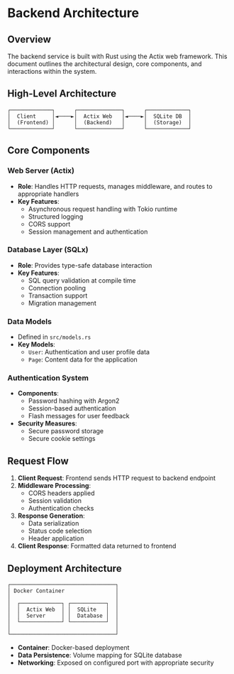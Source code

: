 # Backend Architecture

## Overview
The backend service is built with Rust using the Actix web framework. This document outlines the architectural design, core components, and interactions within the system.

## High-Level Architecture

```
┌─────────────┐      ┌──────────────┐      ┌─────────────┐
│  Client     │◄────►│  Actix Web   │◄────►│  SQLite DB  │
│  (Frontend) │      │  (Backend)   │      │  (Storage)  │
└─────────────┘      └──────────────┘      └─────────────┘
```

## Core Components

### Web Server (Actix)
- **Role**: Handles HTTP requests, manages middleware, and routes to appropriate handlers
- **Key Features**:
  - Asynchronous request handling with Tokio runtime
  - Structured logging
  - CORS support
  - Session management and authentication

### Database Layer (SQLx)
- **Role**: Provides type-safe database interaction
- **Key Features**:
  - SQL query validation at compile time
  - Connection pooling
  - Transaction support
  - Migration management

### Data Models
- Defined in `src/models.rs`
- **Key Models**:
  - `User`: Authentication and user profile data
  - `Page`: Content data for the application

### Authentication System
- **Components**:
  - Password hashing with Argon2
  - Session-based authentication
  - Flash messages for user feedback
- **Security Measures**:
  - Secure password storage
  - Secure cookie settings

## Request Flow

1. **Client Request**: Frontend sends HTTP request to backend endpoint
2. **Middleware Processing**:
   - CORS headers applied
   - Session validation
   - Authentication checks
3. **Response Generation**:
   - Data serialization
   - Status code selection
   - Header application
4. **Client Response**: Formatted data returned to frontend

## Deployment Architecture

```
┌─────────────────────────────────┐
│ Docker Container                │
│                                 │
│  ┌─────────────┐ ┌───────────┐  │
│  │  Actix Web  │ │  SQLite   │  │
│  │  Server     │ │  Database │  │
│  └─────────────┘ └───────────┘  │
│                                 │
└─────────────────────────────────┘
```

- **Container**: Docker-based deployment
- **Data Persistence**: Volume mapping for SQLite database
- **Networking**: Exposed on configured port with appropriate security 
